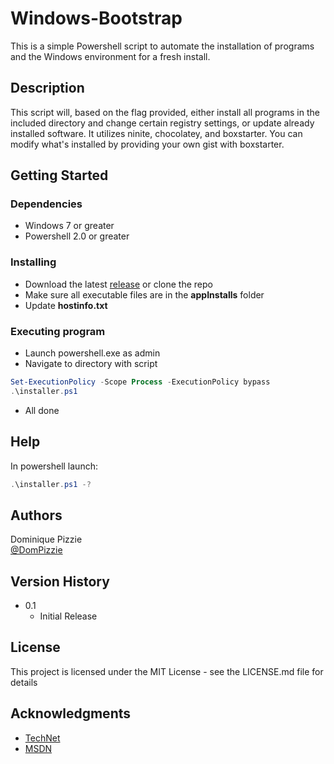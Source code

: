 # Windows-Bootstrap

This is a simple Powershell script to automate the installation of programs and the Windows environment for a fresh install.

## Description

This script will, based on the flag provided, either install all programs in the included directory and change certain registry settings, or update already installed software. It utilizes ninite, chocolatey, and boxstarter. You can modify what's installed by providing your own gist with boxstarter.

## Getting Started

### Dependencies

* Windows 7 or greater
* Powershell 2.0 or greater

### Installing

* Download the latest [release](https://github.com/DomPizzie/Windows-Bootstrap/releases) or clone the repo
* Make sure all executable files are in the **appInstalls** folder
* Update **hostinfo.txt**

### Executing program

* Launch powershell.exe as admin
* Navigate to directory with script
```PowerShell
Set-ExecutionPolicy -Scope Process -ExecutionPolicy bypass
.\installer.ps1
```
* All done

## Help

In powershell launch:
```PowerShell
.\installer.ps1 -?
```

## Authors

Dominique Pizzie  
[@DomPizzie](https://twitter.com/dompizzie)

## Version History

* 0.1
    * Initial Release

## License

This project is licensed under the MIT License - see the LICENSE.md file for details

## Acknowledgments

* [TechNet](https://technet.microsoft.com)
* [MSDN](https://msdn.microsoft.com)
